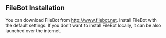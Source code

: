 ## FileBot Installation
You can download FileBot from http://www.filebot.net.  Install FileBot with the default settings.  If you don’t want to install FileBot locally, it can be also launched over the internet.
